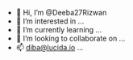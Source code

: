 - 👋 Hi, I’m @Deeba27Rizwan
- 👀 I’m interested in ...
- 🌱 I’m currently learning ...
- 💞️ I’m looking to collaborate on ...
- 📫 diba@lucida.io ...

<!---
Deeba27faizan/Deeba27faizan is a ✨ special ✨ repository because its `README.md` (this file) appears on your GitHub profile.
You can click the Preview link to take a look at your changes.
--->
